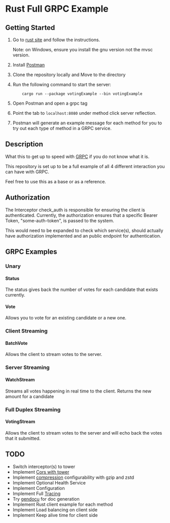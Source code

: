 # Rust Full GRPC Example

## Getting Started

1. Go to [rust site](https://www.rust-lang.org/tools/install) and follow the instructions.

    Note: on Windows, ensure you install the gnu version not the mvsc version.

2. Install [Postman](https://www.postman.com/downloads/) 
3. Clone the repository locally and Move to the directory
4. Run the following command to start the server:

    ``` shell
        cargo run --package votingExample --bin votingExample
    ```
5. Open Postman and open a grpc tag
6. Point the tab to ```localhost:8080``` under method click server reflection.
7. Postman will generate an example message for each method for you to try out each type of method in a GRPC service.

## Description

What this to get up to speed with [GRPC](https://www.youtube.com/watch?v=Yw4rkaTc0f8) if you do not know what it is.

This repository is set up to be a full example of all 4 different interaction you can have with GRPC.

Feel free to use this as a base or as a reference.

## Authorization

The Interceptor check_auth is responsible for ensuring the client is authenticated.
Currently, the authorization ensures that a specific Bearer Token, "some-auth-token", is passed to the system. 

This would need to be expanded to check which service(s), should actually have authorization implemented 
and an public endpoint for authentication.

## GRPC Examples

### Unary
#### Status 

The status gives back the number of votes for each candidate that exists currently.

#### Vote

Allows you to vote for an existing candidate or a new one.

### Client Streaming
#### BatchVote
Allows the client to stream votes to the server.

### Server Streaming
#### WatchStream

Streams all votes happening in real time to the client. Returns the new amount for a candidate  

### Full Duplex Streaming
#### VotingStream
Allows the client to stream votes to the server and will echo back the votes that it submitted.

## TODO
- Switch interceptor(s) to tower
- Implement [Cors with tower](https://docs.rs/tower-http/0.3.4/tower_http/cors/index.html) 
- Implement [compression](https://github.com/hyperium/tonic/blob/master/examples/src/compression/server.rs) configurability with gzip and zstd
- Implement Optional Health Service
- Implement Configuration
- Implement Full [Tracing](https://github.com/hyperium/tonic/blob/master/examples/src/tracing/server.rs)
- Try [gendocu](https://gendocu.com/) for doc generation
- Implement Rust client example for each method
- Implement Load balancing on client side
- Implement Keep alive time for client side


